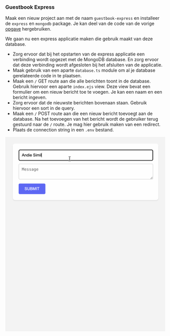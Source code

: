### Guestbook Express

Maak een nieuw project aan met de naam `guestbook-express` en installeer de `express` en `mongodb` package. Je kan deel van de code van de vorige [opgave](../guestbook/README.md) hergebruiken.

We gaan nu een express applicatie maken die gebruik maakt van deze database.

- Zorg ervoor dat bij het opstarten van de express applicatie een verbinding wordt opgezet met de MongoDB database. En zorg ervoor dat deze verbinding wordt afgesloten bij het afsluiten van de applicatie.
- Maak gebruik van een aparte `database.ts` module om al je database gerelateerde code in te plaatsen.
- Maak een `/` GET route aan die alle berichten toont in de database. Gebruik hiervoor een aparte `index.ejs` view. Deze view bevat een formulier om een nieuw bericht toe te voegen. Je kan een naam en een bericht ingeven.
- Zorg ervoor dat de nieuwste berichten bovenaan staan. Gebruik hiervoor een sort in de query.
- Maak een `/` POST route aan die een nieuw bericht toevoegt aan de database. Na het toevoegen van het bericht wordt de gebruiker terug gestuurd naar de `/` route. Je mag hier gebruik maken van een redirect.
- Plaats de connection string in een `.env` bestand.

![alt text](guestbook.gif)